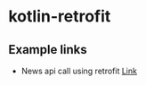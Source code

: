 # kotlin-retrofit

## Example links
- News api call using retrofit [Link](https://github.com/hemantvc/kotlin-retrofit/tree/news)

